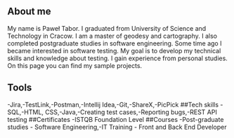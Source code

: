 ## About me
My name is Paweł Tabor. I graduated from University of Science and Technology in Cracow. I am a master of geodesy and cartography. I also completed postgraduate studies in software engineering. Some time ago I became interested in software testing. My goal is to develop my technical skills and knowledge about testing. I gain experience from personal studies. On this page you can find my sample projects.
## Tools
-Jira,-TestLink,-Postman,-Intellij Idea,-Git,-ShareX,-PicPick
##Tech skills
-SQL,-HTML, CSS,-Java,-Creating test cases,-Reporting bugs,-REST API testing
##Certificates
-ISTQB Foundation Level
##Courses
-Post-graduate studies - Software Engineering,-IT Training - Front and Back End Developer

